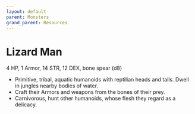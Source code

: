 ```yaml
---
layout: default
parent: Monsters
grand_parent: Resources
---
```


# Lizard Man

4 HP, 1 Armor, 14 STR, 12 DEX, bone spear (d8)

- Primitive, tribal, aquatic humanoids with reptilian heads and tails. Dwell in jungles nearby bodies of water.
- Craft their Armors and weapons from the bones of their prey.
- Carnivorous, hunt other humanoids, whose flesh they regard as a delicacy.
